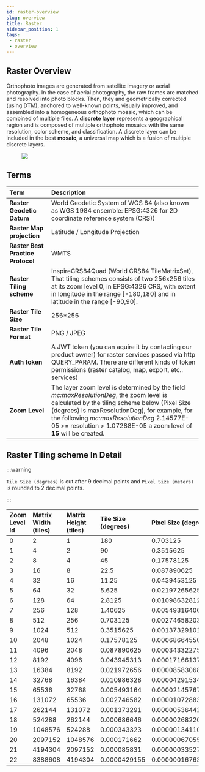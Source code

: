 ```yaml
---
id: raster-overview
slug: overview
title: Raster
sidebar_position: 1
tags:
 - raster
 - overview
---
```


## Raster Overview
Orthophoto images are generated from satellite imagery or aerial photography. In the case of aerial photography, the raw frames are matched and resolved into photo blocks. Then, they and geometrically corrected (using DTM), anchored to well-known points, visually improved, and assembled into a homogeneous orthophoto mosaic, which can be combined of multiple files.
A **discrete layer** represents a geographical region and is composed of multiple orthophoto mosaics with the same resolution, color scheme, and classification. A discrete layer can be included in the best **mosaic**, a universal map which is a fusion of multiple discrete layers.
<figure>
    <img src={require("/img/raster_mosaic.jpg").default} style={{"display":"block","marginLeft":"auto","marginRight":"auto","width":"40%"}}/>
</figure>


## Terms

Term | Description
:--- | :---
**Raster Geodetic Datum**  | World Geodetic System of WGS 84 (also known as WGS 1984 ensemble: EPSG:4326 for 2D coordinate reference system (CRS))
**Raster Map projection**  | Latitude / Longitude Projection
**Raster Best Practice Protocol**  | WMTS
**Raster Tiling scheme**  | InspireCRS84Quad (World CRS84 TileMatrixSet), That tiling schemes consists of two 256x256 tiles at its zoom level 0, in EPSG:4326 CRS, with extent in longitude in the range [-180,180] and in latitude in the range [-90,90].
**Raster Tile Size**  | 256*256
**Raster Tile Format**  | PNG / JPEG
**Auth token** | A JWT token (you can aquire it by contacting our product owner) for raster services passed via http QUERY_PARAM. There are different kinds of token permissions (raster catalog, map, export, etc.. services)
**Zoom Level**  | The layer zoom level is determined by the field *mc:maxResolutionDeg*, the zoom level is calculated by the tiling scheme below (Pixel Size (degrees) is maxResolutionDeg), for example, for the following *mc:maxResolutionDeg* 2.14577E-05 >= resolution > 1.07288E-05 a zoom level of **15** will be created.


## Raster Tiling scheme In Detail

:::warning

`Tile Size (degrees)` is cut after 9 decimal points and `Pixel Size (meters)` is rounded to 2 decimal points.

:::

Zoom Level Id  | Matrix Width (tiles) | Matrix Height (tiles) | Tile Size (degrees) | Pixel Size (degrees) | Tile Size* (meters) | Pixel Size* (meters)
:--- | :--- | :--- | :--- | :--- | :--- | :---
0 |	2 |	1 |	180 | 0.703125 | 20,037,508.34 | 78,271.52
1 |	4 |	2 |	90 | 0.3515625 | 10,018,754.17 | 39,135.76
2 | 8 | 4 | 45 | 0.17578125 | 5,009,377.09 | 19,567.88
3 | 16 | 8 | 22.5 | 0.087890625 | 2,504,688.54 | 9,783.94
4 | 32 | 16 | 11.25 | 0.0439453125 | 1,252,344.27 | 4,891.97
5 | 64 | 32 | 5.625 | 0.02197265625 | 626,172.14 | 2,445.98
6 | 128 | 64 | 2.8125 | 0.010986328125 | 313,086.07 | 1,222.99
7 | 256 | 128 | 1.40625 | 0.0054931640625 | 156,543.03 | 611.50
8 | 512 | 256 | 0.703125 | 0.00274658203125 | 78,271.52 | 305.75
9 | 1024 | 512 | 0.3515625 | 0.001373291015625 | 39,135.76 | 152.87
10 | 2048 | 1024 | 0.17578125 | 0.0006866455078125 | 19,567.88 | 76.44
11 | 4096 | 2048 | 0.087890625 | 0.00034332275390625 | 9,783.94 | 38.22
12 | 8192 | 4096 | 0.043945313 | 0.000171661376953125 | 4,891.97 | 19.11
13 | 16384 | 8192 | 0.021972656 | 0.0000858306884765625 | 2,445.98 | 9.55
14 | 32768 | 16384 | 0.010986328 | 0.0000429153442382812 | 1,222.99 | 4.78
15 | 65536 | 32768 | 0.005493164 | 0.0000214576721191406 | 611.50 | 2.39
16 | 131072 | 65536 | 0.002746582 | 0.0000107288360595703 | 305.75 | 1.19
17 | 262144 | 131072 | 0.001373291 | 0.00000536441802978516 | 152.87 | 0.60
18 | 524288 | 262144 | 0.000686646 | 0.00000268220901489258 | 76.44 | 0.30
19 | 1048576 | 524288 | 0.000343323 | 0.00000134110450744629 | 38.22 | 0.15
20 | 2097152 | 1048576 | 0.000171662 | 0.000000670552253723145 | 19.11 | 0.075
21 | 4194304 | 2097152 | 0.000085831 | 0.000000335276126861572 | 9.55 | 0.037
22 | 8388608 | 4194304 | 0.0000429155 | 0.000000167638063430786 | 4.78 | 0.0185

